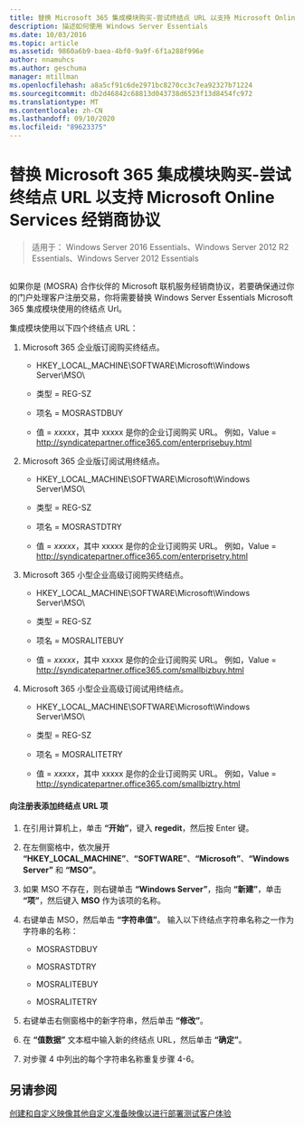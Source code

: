```yaml
---
title: 替换 Microsoft 365 集成模块购买-尝试终结点 URL 以支持 Microsoft Online Services 经销商协议
description: 描述如何使用 Windows Server Essentials
ms.date: 10/03/2016
ms.topic: article
ms.assetid: 9860a6b9-baea-4bf0-9a9f-6f1a288f996e
author: nnamuhcs
ms.author: geschuma
manager: mtillman
ms.openlocfilehash: a8a5cf91c6de2971bc8270cc3c7ea92327b71224
ms.sourcegitcommit: db2d46842c68813d043738d6523f13d8454fc972
ms.translationtype: MT
ms.contentlocale: zh-CN
ms.lasthandoff: 09/10/2020
ms.locfileid: "89623375"
---
```

# <a name="replace-microsoft-365-integration-module-buy-try-endpoint-url-in-support-of-microsoft-online-service-reseller-agreement"></a>替换 Microsoft 365 集成模块购买-尝试终结点 URL 以支持 Microsoft Online Services 经销商协议

>适用于： Windows Server 2016 Essentials、Windows Server 2012 R2 Essentials、Windows Server 2012 Essentials

##  <a name="BKMK_O365"></a>
 如果你是 (MOSRA) 合作伙伴的 Microsoft 联机服务经销商协议，若要确保通过你的门户处理客户注册交易，你将需要替换 Windows Server Essentials Microsoft 365 集成模块使用的终结点 Url。

 集成模块使用以下四个终结点 URL：

1.  Microsoft 365 企业版订阅购买终结点。

    -   HKEY_LOCAL_MACHINE\SOFTWARE\Microsoft\Windows Server\MSO\

    -   类型 = REG-SZ

    -   项名 = MOSRASTDBUY

    -   值 = *xxxxx*，其中 xxxxx 是你的企业订阅购买 URL。 例如，Value = http://syndicatepartner.office365.com/enterprisebuy.html

2.  Microsoft 365 企业版订阅试用终结点。

    -   HKEY_LOCAL_MACHINE\SOFTWARE\Microsoft\Windows Server\MSO\

    -   类型 = REG-SZ

    -   项名 = MOSRASTDTRY

    -   值 = *xxxxx*，其中 xxxxx 是你的企业订阅购买 URL。 例如，Value = http://syndicatepartner.office365.com/enterprisetry.html

3.  Microsoft 365 小型企业高级订阅购买终结点。

    -   HKEY_LOCAL_MACHINE\SOFTWARE\Microsoft\Windows Server\MSO\

    -   类型 = REG-SZ

    -   项名 = MOSRALITEBUY

    -   值 = *xxxxx*，其中 xxxxx 是你的企业订阅购买 URL。 例如，Value = http://syndicatepartner.office365.com/smallbizbuy.html

4.  Microsoft 365 小型企业高级订阅试用终结点。

    -   HKEY_LOCAL_MACHINE\SOFTWARE\Microsoft\Windows Server\MSO\

    -   类型 = REG-SZ

    -   项名 = MOSRALITETRY

    -   值 = *xxxxx*，其中 xxxxx 是你的企业订阅购买 URL。 例如，Value = http://syndicatepartner.office365.com/smallbiztry.html

#### <a name="to-add-an-endpoint-url-key-to-the-registry"></a>向注册表添加终结点 URL 项

1.  在引用计算机上，单击 **“开始”**，键入 **regedit**，然后按 Enter 键。

2.  在左侧窗格中，依次展开 **“HKEY_LOCAL_MACHINE”**、**“SOFTWARE”**、**“Microsoft”**、**“Windows Server”** 和 **“MSO”**。

3.  如果 MSO 不存在，则右键单击 **“Windows Server”**，指向 **“新建”**，单击 **“项”**，然后键入 **MSO** 作为该项的名称。

4.  右键单击 MSO，然后单击 **“字符串值”**。 输入以下终结点字符串名称之一作为字符串的名称：

    -   MOSRASTDBUY

    -   MOSRASTDTRY

    -   MOSRALITEBUY

    -   MOSRALITETRY

5.  右键单击右侧窗格中的新字符串，然后单击 **“修改”**。

6.  在 **“值数据”** 文本框中输入新的终结点 URL，然后单击 **“确定”**。

7.  对步骤 4 中列出的每个字符串名称重复步骤 4-6。

## <a name="see-also"></a>另请参阅

 [创建和自定义映像](Creating-and-Customizing-the-Image.md)[其他自定义](Additional-Customizations.md)[准备映像以进行部署](Preparing-the-Image-for-Deployment.md)[测试客户体验](Testing-the-Customer-Experience.md)

